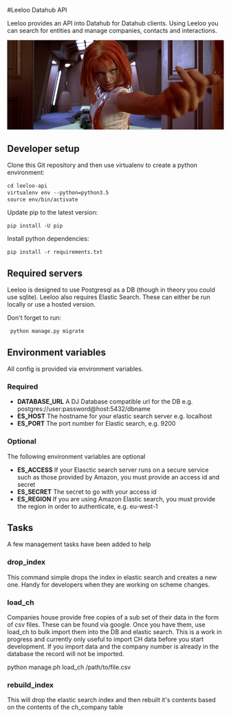 #Leeloo Datahub API

Leeloo provides an API into Datahub for Datahub clients. Using Leeloo you can search for entities
and manage companies, contacts and interactions.

![Leeloo](leeloo.jpg)

## Developer setup

Clone this Git repository and then use virtualenv to create a python environment:

    cd leeloo-api
    virtualenv env --python=python3.5
    source env/bin/activate

Update pip to the latest version:

    pip install -U pip

Install python dependencies:

    pip install -r requirements.txt

## Required servers
Leeloo is designed to use Postgresql as a DB (though in theory you could use sqlite).
Leeloo also requires Elastic Search. These can either be run locally or use a hosted version.
 
 Don't forget to run:
 
     python manage.py migrate

## Environment variables
All config is provided via environment variables.

### Required
* **DATABASE_URL** A DJ Database compatible url for the DB e.g. postgres://user:password@host:5432/dbname
* **ES_HOST** The hostname for your elastic search server e.g. localhost
* **ES_PORT** The port number for Elastic search, e.g. 9200

### Optional
The following environment variables are optional
* **ES_ACCESS** If your Elasctic search server runs on a secure service such as those provided by Amazon, you must
  provide an access id and secret
* **ES_SECRET** The secret to go with your access id
* **ES_REGION** If you are using Amazon Elastic search, you must provide the region in order to authenticate, e.g. eu-west-1

## Tasks
A few management tasks have been added to help 

### drop_index
This command simple drops the index in elastic search and creates a new one. Handy for developers when they are working on scheme changes.

### load_ch
Companies house provide free copies of a sub set of their data in the form of csv files. These can be found via google. Once 
you have them, use load_ch to bulk import them into the DB and elastic search. This is a work in progress and currently only
useful to import CH data before you start development. If you import data and the company number is already in the database 
the record will not be imported.

python manage.ph load_ch /path/to/file.csv

### rebuild_index
This will drop the elastic search index and then rebuilt it's contents based on the contents of the ch_company table

